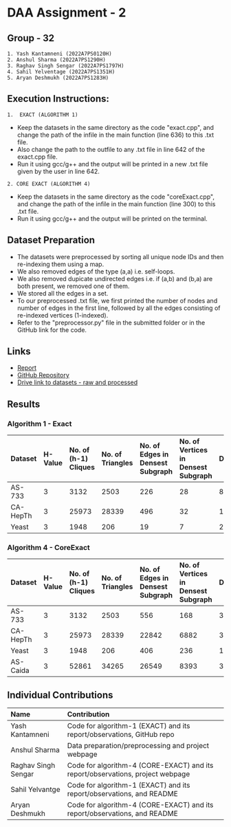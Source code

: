 # DAA Assignment - 2
## Group - 32

    1. Yash Kantamneni (2022A7PS0120H)
    2. Anshul Sharma (2022A7PS1290H)
    3. Raghav Singh Sengar (2022A7PS1797H)
    4. Sahil Yelventage (2022A7PS1351H)
    5. Aryan Deshmukh (2022A7PS1283H)

## Execution Instructions:

`1.  EXACT (ALGORITHM 1)`
- Keep the datasets in the same directory as the code "exact.cpp", and change the path of the infile in the main function (line 636) to this .txt file.
- Also change the path to the outfile to any .txt file in line 642 of the exact.cpp file.
- Run it using gcc/g++ and the output will be printed in a new .txt file given by the user in line 642.

`2. CORE EXACT (ALGORITHM 4)`
- Keep the datasets in the same directory as the code "coreExact.cpp", and change the path of the infile in the main function (line 300) to this .txt file.
- Run it using gcc/g++ and the output will be printed on the terminal.

## Dataset Preparation

- The datasets were preprocessed by sorting all unique node IDs and then re-indexing them using a map.
- We also removed edges of the type (a,a) i.e. self-loops.
- We also removed dupicate undirected edges i.e. if (a,b) and (b,a) are both present, we removed one of them.
- We stored all the edges in a set.
- To our preprocessed .txt file, we first printed the number of nodes and number of edges in the first line, followed by all the edges consisting of re-indexed vertices (1-indexed).
- Refer to the "preprocessor.py" file in the submitted folder or in the GitHub link for the code.

## Links

- [Report](https://drive.google.com/file/d/1F-Liryw913W45d5psYy_tRn-V_4UHM0L/view?usp=sharing)
- [GitHub Repository](https://github.com/yashk3204/DAA-Assignment-2)
- [Drive link to datasets - raw and processed](https://drive.google.com/drive/folders/1viBjIm0UYmm124JUhJw6uPYTB3F0TBuf?usp=sharing)

## Results

### Algorithm 1 - Exact
| Dataset | H-Value | No. of (h-1) Cliques | No. of Triangles | No. of Edges in Densest Subgraph | No. of Vertices in Densest Subgraph | Density | Runtime |
| :------ | :-------| :--------------------| :--------------- | :------------------------------- | :---------------------------------- | :------ | :------ |
| AS-733 | 3 | 3132 | 2503 | 226 | 28 | 8.0714 | 61.3549s |
| CA-HepTh | 3 | 25973 | 28339 | 496 | 32 | 15.5 | 619.24s |
| Yeast | 3 | 1948 | 206 | 19 | 7 | 2.7142 | 5.26113s |

### Algorithm 4 - CoreExact
| Dataset | H-Value | No. of (h-1) Cliques | No. of Triangles | No. of Edges in Densest Subgraph | No. of Vertices in Densest Subgraph | Density | Runtime |
| :-------| :-------| :--------------------| :--------------- | :------------------------------- | :---------------------------------- | :------ | :------ |
| AS-733 | 3 | 3132 | 2503 | 556 | 168 | 3.3095 | 0.4194s |
| CA-HepTh | 3 | 25973 | 28339 | 22842 | 6882 | 3.3191 | 2.47503s |
| Yeast | 3 | 1948 | 206 | 406 | 236 | 1.7203 | 0.07966s |
| AS-Caida | 3 | 52861 | 34265 | 26549 | 8393 | 3.1632 | 32.0799s |

## Individual Contributions

| Name | Contribution |
| :-------- | :------- |
| Yash Kantamneni | Code for algorithm-1 (EXACT) and its report/observations, GitHub repo |
| Anshul Sharma | Data preparation/preprocessing and project webpage |
| Raghav Singh Sengar | Code for algorithm-4 (CORE-EXACT) and its report/observations, project webpage |
| Sahil Yelvantge | Code for algorithm-1 (EXACT) and its report/observations, and README |
| Aryan Deshmukh | Code for algorithm-4 (CORE-EXACT) and its report/observations, and README |